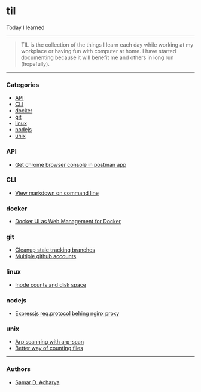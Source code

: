 # til
Today I learned

---

> TIL is the collection of the things I learn each day while working at my workplace or having fun with computer at home. I have started documenting because it will benefit me and others in long run (hopefully).

---

### Categories

- [API](#api)
- [CLI](#cli)
- [docker](#docker)
- [git](#git)
- [linux](#linux)
- [nodejs](#nodejs)
- [unix](#unix)

### API

- [Get chrome browser console in postman app](api/postman-console-log.md)

### CLI

- [View markdown on command line](cli/markdown-viewer-cli.md)

### docker

- [Docker UI as Web Management for Docker](docker/dockerui.md)

### git

- [Cleanup stale tracking branches](git/cleanup-stale-remote-branches-ref.md)
- [Multiple github accounts](git/work-with-multiple-github-accounts.md)

### linux

- [Inode counts and disk space](linux/inode-counts-disk-space.md)

### nodejs

- [Expressjs req.protocol behing nginx proxy](nodejs/nodejs-req-protocol-with-nginx-proxy.md)

### unix

- [Arp scanning with arp-scan](unix/arp-scan-network.md)
- [Better way of counting files](unix/count-number-of-files-better-way.md)

---

### Authors
- [Samar D. Acharya](https://github.com/techgaun)
